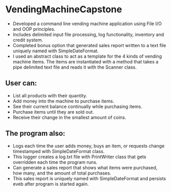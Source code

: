 # VendingMachineCapstone
* Developed a command line vending machine application using File I/O and OOP principles.
* Includes delimited input file processing, log functionality, inventory and credit system. 
* Completed bonus option that generated sales report written to a text file uniquely named with SimpleDateFormat.
* I used an abstract class to act as a template for the 4 kinds of vending machine items. The items are instantiated with a method that takes a pipe delimited text file and reads it with the Scanner class.

## User can:

* List all products with their quantity.
* Add money into the machine to purchase items.
* See their current balance continually while purchasing items.
* Purchase items until they are sold out.
* Receive their change in the smallest amount of coins.

## The program also:

* Logs each time the user adds money, buys an item, or requests change timestamped with SimpleDateFormat class.
* This logger creates a log.txt file with PrintWriter class that gets overridden each time the program runs.
* Can generate a sales report that shows what items were purchased, how many, and the amount of total purchases.
* This sales report is uniquely named with SimpleDateFormat and persists eveb after program is started again.
